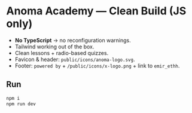 # Anoma Academy — Clean Build (JS only)

- **No TypeScript** → no reconfiguration warnings.
- Tailwind working out of the box.
- Clean lessons + radio-based quizzes.
- Favicon & header: `public/icons/anoma-logo.svg`.
- Footer: `powered by` + `/public/icons/x-logo.png` + link to `emir_ethh`.

## Run
```bash
npm i
npm run dev
```
